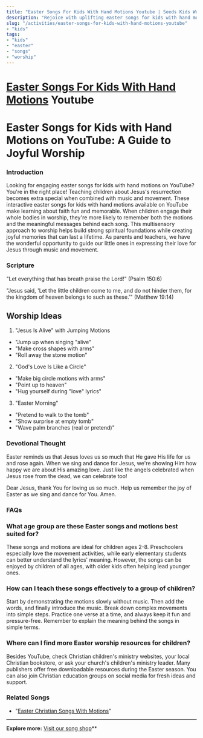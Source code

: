 ```yaml
---
title: "Easter Songs For Kids With Hand Motions Youtube | Seeds Kids Worship"
description: "Rejoice with uplifting easter songs for kids with hand motions youtube celebrating Jesus' resurrection. Easter worship resources for kids and Sunday school."
slug: "/activities/easter-songs-for-kids-with-hand-motions-youtube"
- "kids"
tags:
- "kids"
- "easter"
- "songs"
- "worship"
---
```


# [Easter Songs For Kids With Hand Motions](/activities/easter-songs-for-kids-with-hand-motions/) Youtube

# Easter Songs for Kids with Hand Motions on YouTube: A Guide to Joyful Worship

### Introduction
Looking for engaging easter songs for kids with hand motions on YouTube? You're in the right place! Teaching children about Jesus's resurrection becomes extra special when combined with music and movement. These interactive easter songs for kids with hand motions available on YouTube make learning about faith fun and memorable. When children engage their whole bodies in worship, they're more likely to remember both the motions and the meaningful messages behind each song. This multisensory approach to worship helps build strong spiritual foundations while creating joyful memories that can last a lifetime. As parents and teachers, we have the wonderful opportunity to guide our little ones in expressing their love for Jesus through music and movement.

### Scripture
"Let everything that has breath praise the Lord!" (Psalm 150:6)

"Jesus said, 'Let the little children come to me, and do not hinder them, for the kingdom of heaven belongs to such as these.'" (Matthew 19:14)

## Worship Ideas
1. "Jesus Is Alive" with Jumping Motions
- "Jump up when singing "alive"
- "Make cross shapes with arms"
- "Roll away the stone motion"

2. "God's Love Is Like a Circle"
- "Make big circle motions with arms"
- "Point up to heaven"
- "Hug yourself during "love" lyrics"

3. "Easter Morning"
- "Pretend to walk to the tomb"
- "Show surprise at empty tomb"
- "Wave palm branches (real or pretend)"

### Devotional Thought
Easter reminds us that Jesus loves us so much that He gave His life for us and rose again. When we sing and dance for Jesus, we're showing Him how happy we are about His amazing love. Just like the angels celebrated when Jesus rose from the dead, we can celebrate too! 

Dear Jesus, thank You for loving us so much. Help us remember the joy of Easter as we sing and dance for You. Amen.

### FAQs

### What age group are these Easter songs and motions best suited for?
These songs and motions are ideal for children ages 2-8. Preschoolers especially love the movement activities, while early elementary students can better understand the lyrics' meaning. However, the songs can be enjoyed by children of all ages, with older kids often helping lead younger ones.

### How can I teach these songs effectively to a group of children?
Start by demonstrating the motions slowly without music. Then add the words, and finally introduce the music. Break down complex movements into simple steps. Practice one verse at a time, and always keep it fun and pressure-free. Remember to explain the meaning behind the songs in simple terms.

### Where can I find more Easter worship resources for children?
Besides YouTube, check Christian children's ministry websites, your local Christian bookstore, or ask your church's children's ministry leader. Many publishers offer free downloadable resources during the Easter season. You can also join Christian education groups on social media for fresh ideas and support.

### Related Songs

- "[Easter Christian Songs With Motions](/activities/easter-christian-songs-with-motions/)"

---

**Explore more:** [Visit our song shop](https://seedskidsworship.com/shop)**

<!-- Schema Markup -->
<script type="application/ld+json">
{
  "@context": "https://schema.org",
  "@type": "MusicRecording",
  "name": "Easter Songs For Kids With Hand Motions Youtube",
  "byArtist": {
    "@type": "MusicGroup",
    "name": "Seeds Kids Worship"
  },
  "isFamilyFriendly": true,
  "url": "https://seedskidsworship.com/activities/easter-songs-for-kids-with-hand-motions-youtube/"
}
</script>